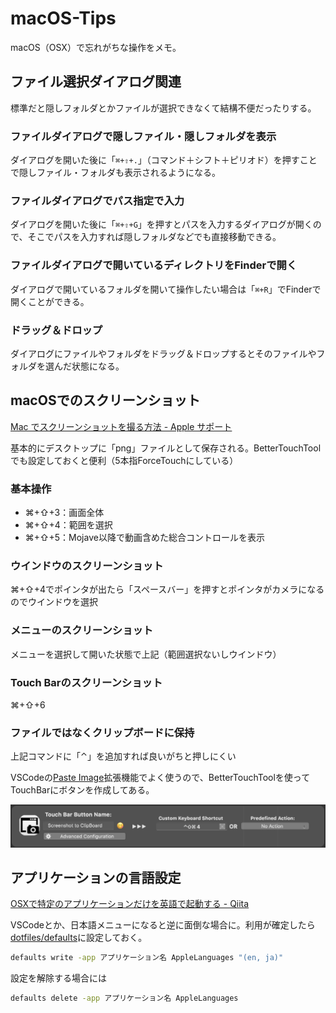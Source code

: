 # macOS-Tips

macOS（OSX）で忘れがちな操作をメモ。

## ファイル選択ダイアログ関連

標準だと隠しフォルダとかファイルが選択できなくて結構不便だったりする。

### ファイルダイアログで隠しファイル・隠しフォルダを表示

ダイアログを開いた後に「`⌘+⇧+.`」（コマンド＋シフト＋ピリオド）を押すことで隠しファイル・フォルダも表示されるようになる。

### ファイルダイアログでパス指定で入力

ダイアログを開いた後に「`⌘+⇧+G`」を押すとパスを入力するダイアログが開くので、そこでパスを入力すれば隠しフォルダなどでも直接移動できる。

### ファイルダイアログで開いているディレクトリをFinderで開く

ダイアログで開いているフォルダを開いて操作したい場合は「`⌘+R`」でFinderで開くことができる。

### ドラッグ＆ドロップ

ダイアログにファイルやフォルダをドラッグ＆ドロップするとそのファイルやフォルダを選んだ状態になる。

## macOSでのスクリーンショット

[Mac でスクリーンショットを撮る方法 - Apple サポート](https://support.apple.com/ja-jp/HT201361)

基本的にデスクトップに「png」ファイルとして保存される。BetterTouchTool でも設定しておくと便利（5本指ForceTouchにしている）

### 基本操作

- ⌘+⇧+3：画面全体
- ⌘+⇧+4：範囲を選択
- ⌘+⇧+5：Mojave以降で動画含めた総合コントロールを表示

### ウインドウのスクリーンショット

⌘+⇧+4でポインタが出たら「スペースバー」を押すとポインタがカメラになるのでウインドウを選択

### メニューのスクリーンショット

メニューを選択して開いた状態で上記（範囲選択ないしウインドウ）

### Touch Barのスクリーンショット

⌘+⇧+6

### ファイルではなくクリップボードに保持

上記コマンドに「⌃」を追加すれば良いがちと押しにくい

VSCodeの[Paste Image](https://marketplace.visualstudio.com/items?itemName=mushan.vscode-paste-image)拡張機能でよく使うので、BetterTouchToolを使ってTouchBarにボタンを作成してある。

![Touchbar Button for Screenshot to Clipboard](fig/BTT_screenshot_to_clipboard.png)

## アプリケーションの言語設定

[OSXで特定のアプリケーションだけを英語で起動する - Qiita](https://qiita.com/isicava@github/items/ceaba68c3dc88bb00b59)

VSCodeとか、日本語メニューになると逆に面倒な場合に。利用が確定したら[dotfiles/defaults](https://github.com/u-4/dotfiles/blob/master/lib/defaults)に設定しておく。

```bash
defaults write -app アプリケーション名 AppleLanguages "(en, ja)"
```

設定を解除する場合には

```bash
defaults delete -app アプリケーション名 AppleLanguages
```